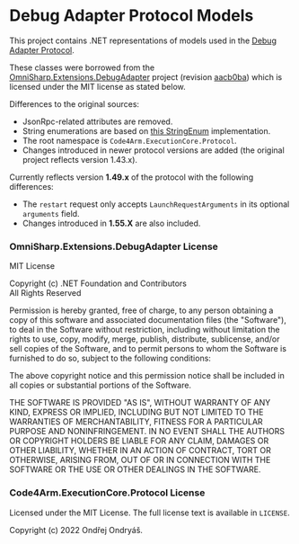 ﻿# Debug Adapter Protocol Models

This project contains .NET representations of models used in the [Debug Adapter Protocol](https://microsoft.github.io/debug-adapter-protocol/).

These classes were borrowed from the [OmniSharp.Extensions.DebugAdapter](https://github.com/OmniSharp/csharp-language-server-protocol) project (revision [aacb0ba](https://github.com/OmniSharp/csharp-language-server-protocol/commit/aacb0baddb7c3f0709c6272c76bd176f4f4d698c)) which is licensed under the MIT license as stated below. 

Differences to the original sources:
- JsonRpc-related attributes are removed.
- String enumerations are based on [this StringEnum](https://github.com/gerardog/StringEnum) implementation.
- The root namespace is `Code4Arm.ExecutionCore.Protocol`.
- Changes introduced in newer protocol versions are added (the original project reflects version 1.43.x).

Currently reflects version **1.49.x** of the protocol with the following differences:
- The `restart` request only accepts `LaunchRequestArguments` in its optional `arguments` field.
- Changes introduced in **1.55.X** are also included.

### OmniSharp.Extensions.DebugAdapter License

MIT License

Copyright (c) .NET Foundation and Contributors\
All Rights Reserved

Permission is hereby granted, free of charge, to any person obtaining a copy of this software and associated documentation files (the "Software"), to deal in the Software without restriction, including without limitation the rights to use, copy, modify, merge, publish, distribute, sublicense, and/or sell copies of the Software, and to permit persons to whom the Software is furnished to do so, subject to the following conditions:

The above copyright notice and this permission notice shall be included in all copies or substantial portions of the Software.

THE SOFTWARE IS PROVIDED "AS IS", WITHOUT WARRANTY OF ANY KIND, EXPRESS OR IMPLIED, INCLUDING BUT NOT LIMITED TO THE WARRANTIES OF MERCHANTABILITY, FITNESS FOR A PARTICULAR PURPOSE AND NONINFRINGEMENT. IN NO EVENT SHALL THE AUTHORS OR COPYRIGHT HOLDERS BE LIABLE FOR ANY CLAIM, DAMAGES OR OTHER LIABILITY, WHETHER IN AN ACTION OF CONTRACT, TORT OR OTHERWISE, ARISING FROM, OUT OF OR IN CONNECTION WITH THE SOFTWARE OR THE USE OR OTHER DEALINGS IN THE SOFTWARE.

### Code4Arm.ExecutionCore.Protocol License

Licensed under the MIT License. The full license text is available in `LICENSE`.

Copyright (c) 2022 Ondřej Ondryáš.
